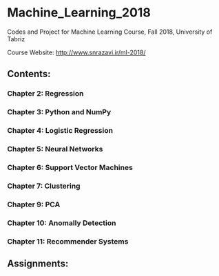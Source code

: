 # Machine_Learning_2018
Codes and Project for Machine Learning Course, Fall 2018, University of Tabriz

Course Website: http://www.snrazavi.ir/ml-2018/

## Contents:
### Chapter 2: Regression
### Chapter 3: Python and NumPy
### Chapter 4: Logistic Regression
### Chapter 5: Neural Networks
### Chapter 6: Support Vector Machines
### Chapter 7: Clustering
### Chapter 9: PCA
### Chapter 10: Anomally Detection
### Chapter 11: Recommender Systems

## Assignments:

